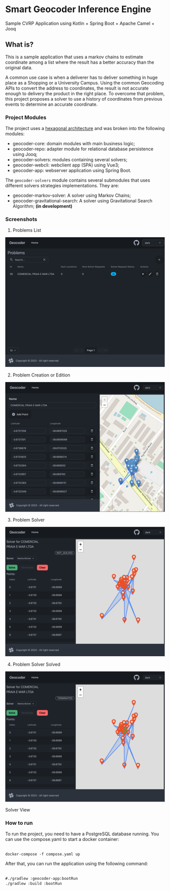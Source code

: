 # Smart Geocoder Inference Engine

Sample CVRP Application using Kotlin + Spring Boot + Apache Camel + Jooq

## What is?

This is a sample application that uses a markov chains to estimate coordinate among a list where the result has a better
accuracy than the original data.

A common use case is when a deliverer has to deliver something in huge place as a Shopping or a University Campus. Using
the common Geocoding APIs to convert the address to coordinates, the result is not accurate enough to delivery the
product in the right place. To overcome that problem, this project proposes a solver to use a history of coordinates
from previous events to determine an accurate coordinate.

### Project Modules

The project uses a [hexagonal architecture](https://jmgarridopaz.github.io/content/articles.html) and was broken into
the following modules:

* geocoder-core: domain modules with main business logic;
* geocoder-repo: adapter module for relational database persistence using Jooq;
* geocoder-solvers: modules containing several solvers;
* geocoder-webcli: webclient app (SPA) using Vue3;
* geocoder-app: webserver application using Spring Boot.

The `geocoder-solvers` module contains several submodules that uses different solvers strategies implementations. They
are:

* geocoder-markov-solver: A solver using Markov Chains;
* geocoder-gravitational-search: A solver using Gravitational Search Algorithm; **(in development)**

### Screenshots

1. Problems List

![Problems List](docs/images/1-problems.png)

2. Problem Creation or Edition

![Problem Creation or Edition](docs/images/2-problem_create_or_edit.png)

3. Problem Solver

![Problem Solver](docs/images/3-problem_solver.png)

4. Problem Solver Solved

![Problem Solver Solved](docs/images/4-problem_solver_resolved.png)

Solver View

### How to run

To run the project, you need to have a PostgreSQL database running. You can use the compose.yaml to start a docker
container:

```shell

docker-compose -f compose.yaml up

```

After that, you can run the application using the following command:

```shell

#./gradlew :geocoder-app:bootRun
./gradlew :build :bootRun

```
